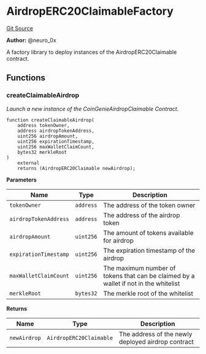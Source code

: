 # AirdropERC20ClaimableFactory
[Git Source](https://github.com/neuro0x/CoinGenie-contracts/blob/3e6345658b86518ee60315b34fbe24b3c06feaa9/contracts/factory/AirdropERC20ClaimableFactory.sol)

**Author:**
@neuro_0x

A factory library to deploy instances of the AirdropERC20Claimable contract.


## Functions
### createClaimableAirdrop

*Launch a new instance of the CoinGenieAirdropClaimable Contract.*


```solidity
function createClaimableAirdrop(
    address tokenOwner,
    address airdropTokenAddress,
    uint256 airdropAmount,
    uint256 expirationTimestamp,
    uint256 maxWalletClaimCount,
    bytes32 merkleRoot
)
    external
    returns (AirdropERC20Claimable newAirdrop);
```
**Parameters**

|Name|Type|Description|
|----|----|-----------|
|`tokenOwner`|`address`|The address of the token owner|
|`airdropTokenAddress`|`address`|The address of the airdrop token|
|`airdropAmount`|`uint256`|The amount of tokens available for airdrop|
|`expirationTimestamp`|`uint256`|The expiration timestamp of the airdrop|
|`maxWalletClaimCount`|`uint256`|The maximum number of tokens that can be claimed by a wallet if not in the whitelist|
|`merkleRoot`|`bytes32`|The merkle root of the whitelist|

**Returns**

|Name|Type|Description|
|----|----|-----------|
|`newAirdrop`|`AirdropERC20Claimable`|The address of the newly deployed airdrop contract|


